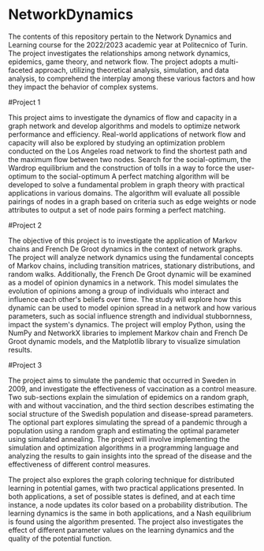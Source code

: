 # NetworkDynamics
The contents of this repository pertain to the Network Dynamics and Learning course for the 2022/2023 academic year at Politecnico of Turin. The project investigates the relationships among network dynamics, epidemics, game theory, and network flow. The project adopts a multi-faceted approach, utilizing theoretical analysis, simulation, and data analysis, to comprehend the interplay among these various factors and how they impact the behavior of complex systems.

#Project 1

This project aims to investigate the dynamics of flow and capacity in a graph network and develop algorithms and models to optimize network performance and efficiency. Real-world applications of network flow and capacity will also be explored by studying an optimization problem conducted on the Los Angeles road network to find the shortest path and the maximum flow between two nodes. Search for the social-optimum, the Wardrop equilibrium and the construction of tolls in a way to force the user-optimum to the social-optimum A perfect matching algorithm will be developed to solve a fundamental problem in graph theory with practical applications in various domains. The algorithm will evaluate all possible pairings of nodes in a graph based on criteria such as edge weights or node attributes to output a set of node pairs forming a perfect matching.

#Project 2

The objective of this project is to investigate the application of Markov chains and French De Groot dynamics in the context of network graphs. The project will analyze network dynamics using the fundamental concepts of Markov chains, including transition matrices, stationary distributions, and random walks. Additionally, the French De Groot dynamic will be examined as a model of opinion dynamics in a network. This model simulates the evolution of opinions among a group of individuals who interact and influence each other's beliefs over time. The study will explore how this dynamic can be used to model opinion spread in a network and how various parameters, such as social influence strength and individual stubbornness, impact the system's dynamics. The project will employ Python, using the NumPy and NetworkX libraries to implement Markov chain and French De Groot dynamic models, and the Matplotlib library to visualize simulation results.

#Project 3

The project aims to simulate the pandemic that occurred in Sweden in 2009, and investigate the effectiveness of vaccination as a control measure. Two sub-sections explain the simulation of epidemics on a random graph, with and without vaccination, and the third section describes estimating the social structure of the Swedish population and disease-spread parameters. The optional part explores simulating the spread of a pandemic through a population using a random graph and estimating the optimal parameter using simulated annealing. The project will involve implementing the simulation and optimization algorithms in a programming language and analyzing the results to gain insights into the spread of the disease and the effectiveness of different control measures.

The project also explores the graph coloring technique for distributed learning in potential games, with two practical applications presented. In both applications, a set of possible states is defined, and at each time instance, a node updates its color based on a probability distribution. The learning dynamics is the same in both applications, and a Nash equilibrium is found using the algorithm presented. The project also investigates the effect of different parameter values on the learning dynamics and the quality of the potential function.
